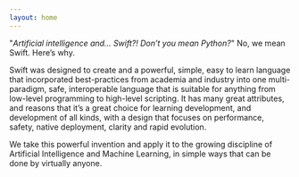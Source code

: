 ```yaml
---
layout: home
---
```


<!--
![The upcoming Practical AI with Swift book]({{ site.url }}/assets/images/splash.png)

**(Buy button and link to book page)**
 -->

"*Artificial intelligence and… Swift?! Don’t you mean Python?*" No, we mean Swift. Here’s why.

Swift was designed to create and a powerful, simple, easy to learn language that incorporated best-practices from academia and industry into one multi-paradigm, safe, interoperable language that is suitable for anything from low-level programming to high-level scripting. It has many great attributes, and reasons that it’s a great choice for learning development, and development of all kinds, with a design that focuses on performance, safety, native deployment, clarity and rapid evolution.

We take this powerful invention and apply it to the growing discipline of Artificial Intelligence and Machine Learning, in simple ways that can be done by virtually anyone.
